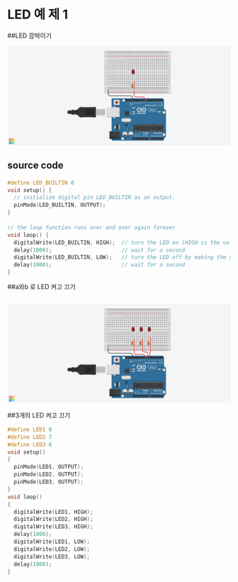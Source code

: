# LED 예 제 1
##LED 깜박이기

![](./images/LED00.png)

## source code

```c
#define LED_BUILTIN 8
void setup() {
  // initialize digital pin LED_BUILTIN as an output.
  pinMode(LED_BUILTIN, OUTPUT);
}

// the loop function runs over and over again forever
void loop() {
  digitalWrite(LED_BUILTIN, HIGH);  // turn the LED on (HIGH is the voltage level)
  delay(1000);                      // wait for a second
  digitalWrite(LED_BUILTIN, LOW);   // turn the LED off by making the voltage LOW
  delay(1000);                      // wait for a second
}

```


##a와b 로 LED 켜고 끄기
```c

```

![](./images/led3.png)


##3개의 LED 켜고 끄기
```c
#define LED1 8
#define LED2 7
#define LED3 6
void setup()
{
  pinMode(LED1, OUTPUT);
  pinMode(LED2, OUTPUT);
  pinMode(LED3, OUTPUT);
}
void loop()
{
  digitalWrite(LED1, HIGH);
  digitalWrite(LED2, HIGH);
  digitalWrite(LED3, HIGH);
  delay(1000);
  digitalWrite(LED1, LOW);
  digitalWrite(LED2, LOW);
  digitalWrite(LED3, LOW);
  delay(1000);
}

```
